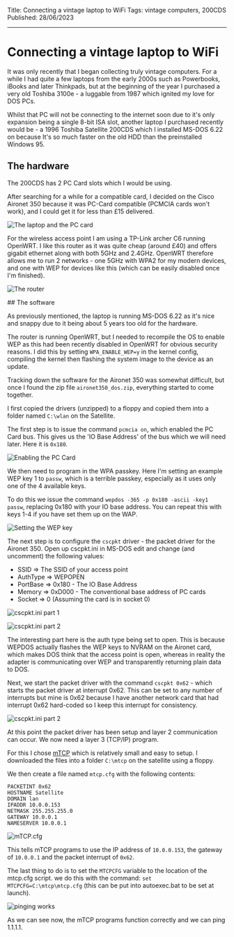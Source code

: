 Title: Connecting a vintage laptop to WiFi
Tags: vintage computers, 200CDS
Published: 28/06/2023

---
# Connecting a vintage laptop to WiFi

It was only recently that I began collecting truly vintage computers. For a while I had quite a few laptops from the early 2000s such
as Powerbooks, iBooks and later Thinkpads, but at the beginning of the year I purchased a very old Toshiba 3100e - a luggable from 1987 which
ignited my love for DOS PCs.

Whilst that PC will not be connecting to the internet soon due to it's only expansion being a single 8-bit ISA slot, another laptop I purchased recently
would be - a 1996 Toshiba Satellite 200CDS which I installed MS-DOS 6.22 on because It's so much faster on the old HDD than the preinstalled Windows 95.

## The hardware

The 200CDS has 2 PC Card slots which I would be using.

After searching for a while for a compatible card, I decided on the Cisco Aironet 350 because it was PC-Card compatible (PCMCIA cards won't work),
and I could get it for less than £15 delivered.

![The laptop and the PC card](static/images/vintage_internet/laptop_card.jpg)

For the wireless access point I am using a TP-Link archer C6 running OpenWRT. I like this router as it was quite cheap (around £40) and offers gigabit
ethernet along with both 5GHz and 2.4GHz. OpenWRT therefore allows me to run 2 networks - one 5GHz with WPA2 for my modern devices, and one with WEP for
devices like this (which can be easily disabled once I'm finished).

![The router](static/images/vintage_internet/router.jpg)

## The software

As previously mentioned, the laptop is running MS-DOS 6.22 as it's nice and snappy due to it being about 5 years too old for the hardware.

The router is running OpenWRT, but I needed to recompile the OS to enable WEP as this had been recently disabled in OpenWRT for obvious security
reasons. I did this by setting `WPA_ENABLE_WEP=y` in the kernel config, compiling the kernel then flashing the system image to the device as an update.

Tracking down the software for the Aironet 350 was somewhat difficult, but once I found the zip file `aironet350_dos.zip`, everything started to come together.

I first copied the drivers (unzipped) to a floppy and copied them into a folder named `C:\wlan` on the Satellite.

The first step is to issue the command `pcmcia on`, which enabled the PC Card bus. This gives us the 'IO Base Address' of the bus which we will need later.
Here it is `0x180`.

![Enabling the PC Card](static/images/vintage_internet/pc_card.jpg)

We then need to program in the WPA passkey. Here I'm setting an example WEP key 1 to `passw`, which is a terrible passkey, especially as it uses only one of
the 4 available keys.

To do this we issue the command `wepdos -365 -p 0x180 -ascii -key1 passw`, replacing 0x180 with your IO base address. You can repeat this with keys 1-4 if you
have set them up on the WAP.

![Setting the WEP key](static/images/vintage_internet/wepdos.jpg)

The next step is to configure the `cscpkt` driver - the packet driver for the Aironet 350. Open up cscpkt.ini in MS-DOS edit and change (and uncomment)
the following values:

- SSID => The SSID of your access point
- AuthType => WEPOPEN
- PortBase => 0x180 - The IO Base Address
- Memory => 0xD000 - The conventional base address of PC cards
- Socket => 0 (Assuming the card is in socket 0)

![cscpkt.ini part 1](static/images/vintage_internet/cscpkt_1.jpg)

![cscpkt.ini part 2](static/images/vintage_internet/cscpkt_2.jpg)


The interesting part here is the auth type being set to open. This is because WEPDOS actually flashes the WEP keys to NVRAM on the Aironet card, which makes
DOS think that the access point is open, whereas in reality the adapter is communicating over WEP and transparently returning plain data to DOS.

Next, we start the packet driver with the command `cscpkt 0x62` - which starts the packet driver at interrupt 0x62. This can be set to any number of interrupts
but mine is 0x62 because I have another network card that had interrupt 0x62 hard-coded so I keep this interrupt for consistency.

![cscpkt.ini part 2](static/images/vintage_internet/start_cscpkt.jpg)

At this point the packet driver has been setup and layer 2 communication can occur. We now need a layer 3 (TCP/IP) program.

For this I chose [mTCP](http://brutmanlabs.org/mTCP/) which is relatively small and easy to setup. I downloaded the files into a folder `C:\mtcp` on the
satellite using a floppy.

We then create a file named `mtcp.cfg` with the following contents:

	PACKETINT 0x62
	HOSTNAME Satellite
	DOMAIN lan
	IPADDR 10.0.0.153
	NETMASK 255.255.255.0
	GATEWAY 10.0.0.1
	NAMESERVER 10.0.0.1

![mTCP.cfg](static/images/vintage_internet/mtcp.jpg)

This tells mTCP programs to use the IP address of `10.0.0.153`, the gateway of `10.0.0.1` and the packet interrupt of `0x62`.

The last thing to do is to set the `MTCPCFG` variable to the location of the mtcp.cfg script. we do this with the command: `set MTCPCFG=C:\mtcp\mtcp.cfg`
(this can be put into autoexec.bat to be set at launch).

![pinging works](static/images/vintage_internet/ping.jpg)

As we can see now, the mTCP programs function correctly and we can ping 1.1.1.1.